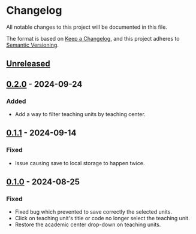 # Changelog

All notable changes to this project will be documented in this file.

The format is based on [Keep a Changelog](https://keepachangelog.com/en/1.1.0/),
and this project adheres to [Semantic Versioning](https://semver.org/spec/v2.0.0.html).

## [Unreleased]

## [0.2.0] - 2024-09-24

### Added

- Add a way to filter teaching units by teaching center.

## [0.1.1] - 2024-09-14

### Fixed

- Issue causing save to local storage to happen twice.

## [0.1.0] - 2024-08-25

### Fixed

- Fixed bug which prevented to save correctly the selected units.
- Click on teaching unit's title or code no longer select the teaching unit.
- Restore the academic center drop-down on teaching units.

[unreleased]: https://github.com/flowrey/cnaminator/compare/v0.2.0...HEAD
[0.2.0]: https://github.com/flowrey/cnaminator/releases/tag/v0.2.0
[0.1.1]: https://github.com/flowrey/cnaminator/releases/tag/v0.1.1
[0.1.0]: https://github.com/flowrey/cnaminator/releases/tag/v0.1.0
